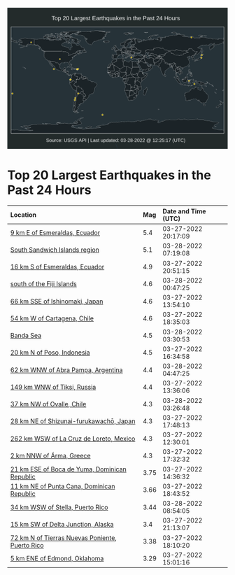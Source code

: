 ![Map](./map.png)

# Top 20 Largest Earthquakes in the Past 24 Hours

| Location | Mag | Date and Time (UTC) |
|:---|:---|:---|
| [9 km E of Esmeraldas, Ecuador](https://earthquake.usgs.gov/earthquakes/eventpage/us7000gxqu) | 5.4 | 03-27-2022 20:17:09 |
| [South Sandwich Islands region](https://earthquake.usgs.gov/earthquakes/eventpage/us7000gxta) | 5.1 | 03-28-2022 07:19:08 |
| [16 km S of Esmeraldas, Ecuador](https://earthquake.usgs.gov/earthquakes/eventpage/us7000gxqx) | 4.9 | 03-27-2022 20:51:15 |
| [south of the Fiji Islands](https://earthquake.usgs.gov/earthquakes/eventpage/us7000gxrx) | 4.6 | 03-28-2022 00:47:25 |
| [66 km SSE of Ishinomaki, Japan](https://earthquake.usgs.gov/earthquakes/eventpage/us7000gxp1) | 4.6 | 03-27-2022 13:54:10 |
| [54 km W of Cartagena, Chile](https://earthquake.usgs.gov/earthquakes/eventpage/us7000gxq6) | 4.6 | 03-27-2022 18:35:03 |
| [Banda Sea](https://earthquake.usgs.gov/earthquakes/eventpage/us7000gxsj) | 4.5 | 03-28-2022 03:30:53 |
| [20 km N of Poso, Indonesia](https://earthquake.usgs.gov/earthquakes/eventpage/us7000gxpn) | 4.5 | 03-27-2022 16:34:58 |
| [62 km WNW of Abra Pampa, Argentina](https://earthquake.usgs.gov/earthquakes/eventpage/us7000gxsr) | 4.4 | 03-28-2022 04:47:25 |
| [149 km WNW of Tiksi, Russia](https://earthquake.usgs.gov/earthquakes/eventpage/us7000gxp0) | 4.4 | 03-27-2022 13:36:06 |
| [37 km NW of Ovalle, Chile](https://earthquake.usgs.gov/earthquakes/eventpage/us7000gxsh) | 4.3 | 03-28-2022 03:26:48 |
| [28 km NE of Shizunai-furukawachō, Japan](https://earthquake.usgs.gov/earthquakes/eventpage/us7000gxpx) | 4.3 | 03-27-2022 17:48:13 |
| [262 km WSW of La Cruz de Loreto, Mexico](https://earthquake.usgs.gov/earthquakes/eventpage/us7000gxnt) | 4.3 | 03-27-2022 12:30:01 |
| [2 km NNW of Árma, Greece](https://earthquake.usgs.gov/earthquakes/eventpage/us7000gxpv) | 4.3 | 03-27-2022 17:32:32 |
| [21 km ESE of Boca de Yuma, Dominican Republic](https://earthquake.usgs.gov/earthquakes/eventpage/pr2022086000) | 3.75 | 03-27-2022 14:36:32 |
| [11 km NE of Punta Cana, Dominican Republic](https://earthquake.usgs.gov/earthquakes/eventpage/pr2022086001) | 3.66 | 03-27-2022 18:43:52 |
| [34 km WSW of Stella, Puerto Rico](https://earthquake.usgs.gov/earthquakes/eventpage/pr71342368) | 3.44 | 03-28-2022 08:54:05 |
| [15 km SW of Delta Junction, Alaska](https://earthquake.usgs.gov/earthquakes/eventpage/ak0223yksqyl) | 3.4 | 03-27-2022 21:13:07 |
| [72 km N of Tierras Nuevas Poniente, Puerto Rico](https://earthquake.usgs.gov/earthquakes/eventpage/pr71342303) | 3.38 | 03-27-2022 18:10:20 |
| [5 km ENE of Edmond, Oklahoma](https://earthquake.usgs.gov/earthquakes/eventpage/ok2022galm) | 3.29 | 03-27-2022 15:01:16 |
